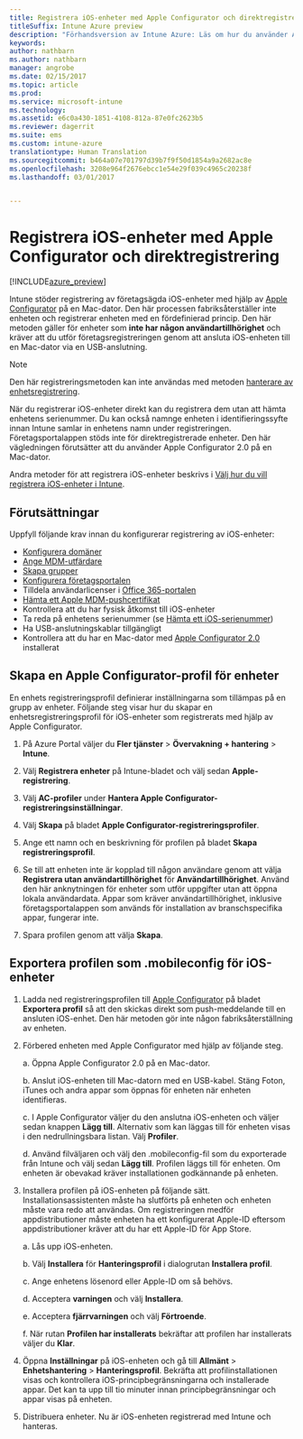 ```yaml
---
title: Registrera iOS-enheter med Apple Configurator och direktregistrering
titleSuffix: Intune Azure preview
description: "Förhandsversion av Intune Azure: Läs om hur du använder Apple Configurator för att registrera företagsägda iOS-enheter med direktregistrering."
keywords: 
author: nathbarn
ms.author: nathbarn
manager: angrobe
ms.date: 02/15/2017
ms.topic: article
ms.prod: 
ms.service: microsoft-intune
ms.technology: 
ms.assetid: e6c0a430-1851-4108-812a-87e0fc2623b5
ms.reviewer: dagerrit
ms.suite: ems
ms.custom: intune-azure
translationtype: Human Translation
ms.sourcegitcommit: b464a07e701797d39b7f9f50d1854a9a2682ac8e
ms.openlocfilehash: 3208e964f2676ebcc1e54e29f039c4965c20238f
ms.lasthandoff: 03/01/2017


---
```


# <a name="enroll-ios-devices-with-apple-configurator-and-direct-enrollment"></a>Registrera iOS-enheter med Apple Configurator och direktregistrering 

[!INCLUDE[azure_preview](../includes/azure_preview.md)]

Intune stöder registrering av företagsägda iOS-enheter med hjälp av [Apple Configurator](https://itunes.apple.com/us/app/apple-configurator-2/id1037126344?mt=12) på en Mac-dator. Den här processen fabriksåterställer inte enheten och registrerar enheten med en fördefinierad princip. Den här metoden gäller för enheter som **inte har någon användartillhörighet** och kräver att du utför företagsregistreringen genom att ansluta iOS-enheten till en Mac-dator via en USB-anslutning.

>[!NOTE]
>Den här registreringsmetoden kan inte användas med metoden [hanterare av enhetsregistrering](enroll-devices-using-device-enrollment-manager.md).

När du registrerar iOS-enheter direkt kan du registrera dem utan att hämta enhetens serienummer. Du kan också namnge enheten i identifieringssyfte innan Intune samlar in enhetens namn under registreringen. Företagsportalappen stöds inte för direktregistrerade enheter. Den här vägledningen förutsätter att du använder Apple Configurator 2.0 på en Mac-dator.

Andra metoder för att registrera iOS-enheter beskrivs i [Välj hur du vill registrera iOS-enheter i Intune](choose-ios-enrollment-method.md).


## <a name="prerequisites"></a>Förutsättningar

Uppfyll följande krav innan du konfigurerar registrering av iOS-enheter:

- [Konfigurera domäner](https://docs.microsoft.com/intune/get-started/start-with-a-paid-subscription-to-microsoft-intune-step-2)
- [Ange MDM-utfärdare](set-mdm-authority.md)
- [Skapa grupper](https://docs.microsoft.com/intune/get-started/start-with-a-paid-subscription-to-microsoft-intune-step-5)
- [Konfigurera företagsportalen](/intune-azure/manage-apps/company-portal-app)
- Tilldela användarlicenser i [Office 365-portalen](http://go.microsoft.com/fwlink/p/?LinkId=698854)
- [Hämta ett Apple MDM-pushcertifikat](get-an-apple-mdm-push-certificate.md)
- Kontrollera att du har fysisk åtkomst till iOS-enheter
- Ta reda på enhetens serienummer (se [Hämta ett iOS-serienummer](https://support.apple.com//HT204308))
- Ha USB-anslutningskablar tillgängligt
- Kontrollera att du har en Mac-dator med [Apple Configurator 2.0](https://itunes.apple.com/us/app/apple-configurator-2/id1037126344?mt=12) installerat

## <a name="create-an-apple-configurator-profile-for-devices"></a>Skapa en Apple Configurator-profil för enheter

En enhets registreringsprofil definierar inställningarna som tillämpas på en grupp av enheter. Följande steg visar hur du skapar en enhetsregistreringsprofil för iOS-enheter som registrerats med hjälp av Apple Configurator.

1. På Azure Portal väljer du **Fler tjänster** > **Övervakning + hantering** > **Intune**.

2. Välj **Registrera enheter** på Intune-bladet och välj sedan **Apple-registrering**.

3. Välj **AC-profiler** under **Hantera Apple Configurator-registreringsinställningar**.

4. Välj **Skapa** på bladet **Apple Configurator-registreringsprofiler**.

5. Ange ett namn och en beskrivning för profilen på bladet **Skapa registreringsprofil**.

6. Se till att enheten inte är kopplad till någon användare genom att välja **Registrera utan användartillhörighet** för **Användartillhörighet**. Använd den här anknytningen för enheter som utför uppgifter utan att öppna lokala användardata. Appar som kräver användartillhörighet, inklusive företagsportalappen som används för installation av branschspecifika appar, fungerar inte.

7. Spara profilen genom att välja **Skapa**.

## <a name="export-the-profile-as-mobileconfig-to-ios-devices"></a>Exportera profilen som .mobileconfig för iOS-enheter

1. Ladda ned registreringsprofilen till [Apple Configurator](https://itunes.apple.com/us/app/apple-configurator-2/id1037126344?mt=12) på bladet **Exportera profil** så att den skickas direkt som push-meddelande till en ansluten iOS-enhet. Den här metoden gör inte någon fabriksåterställning av enheten.

2. Förbered enheten med Apple Configurator med hjälp av följande steg.

   a. Öppna Apple Configurator 2.0 på en Mac-dator.

   b. Anslut iOS-enheten till Mac-datorn med en USB-kabel. Stäng Foton, iTunes och andra appar som öppnas för enheten när enheten identifieras.

   c. I Apple Configurator väljer du den anslutna iOS-enheten och väljer sedan knappen **Lägg till**. Alternativ som kan läggas till för enheten visas i den nedrullningsbara listan. Välj **Profiler**.

   d. Använd filväljaren och välj den .mobileconfig-fil som du exporterade från Intune och välj sedan **Lägg till**. Profilen läggs till för enheten. Om enheten är obevakad kräver installationen godkännande på enheten.

3. Installera profilen på iOS-enheten på följande sätt. Installationsassistenten måste ha slutförts på enheten och enheten måste vara redo att användas. Om registreringen medför appdistributioner måste enheten ha ett konfigurerat Apple-ID eftersom appdistributioner kräver att du har ett Apple-ID för App Store.

   a. Lås upp iOS-enheten.

   b. Välj **Installera** för **Hanteringsprofil** i dialogrutan **Installera profil**.

   c. Ange enhetens lösenord eller Apple-ID om så behövs.

   d. Acceptera **varningen** och välj **Installera**.

   e. Acceptera **fjärrvarningen** och välj **Förtroende**.

   f. När rutan **Profilen har installerats** bekräftar att profilen har installerats väljer du **Klar**.

4. Öppna **Inställningar** på iOS-enheten och gå till **Allmänt** > **Enhetshantering** > **Hanteringsprofil**. Bekräfta att profilinstallationen visas och kontrollera iOS-principbegränsningarna och installerade appar. Det kan ta upp till tio minuter innan principbegränsningar och appar visas på enheten.

5. Distribuera enheter. Nu är iOS-enheten registrerad med Intune och hanteras.

